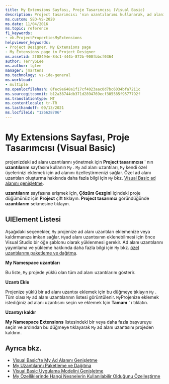 ```yaml
---
title: My Extensions Sayfası, Proje Tasarımcısı (Visual Basic)
description: Project tasarımcısı 'nın uzantılarımı kullanarak, ad alanı uzantılarımı projenizde nasıl yöneteceğinizi öğrenin.
ms.custom: SEO-VS-2020
ms.date: 11/04/2016
ms.topic: reference
f1_keywords:
- vb.ProjectPropertiesMyExtensions
helpviewer_keywords:
- Project Designer, My Extensions page
- My Extensions page in Project Designer
ms.assetid: 2f08494e-84c1-444b-872b-900fbbcf0364
author: TerryGLee
ms.author: tglee
manager: jmartens
ms.technology: vs-ide-general
ms.workload:
- multiple
ms.openlocfilehash: 8fec9e648a1f17cf4023aac0d7bc6034bfa7211c
ms.sourcegitcommit: b12a38744db371d2894769ecf305585f9577792f
ms.translationtype: MT
ms.contentlocale: tr-TR
ms.lasthandoff: 09/13/2021
ms.locfileid: "126628706"
---
```

# <a name="my-extensions-page-project-designer-visual-basic"></a>My Extensions Sayfası, Proje Tasarımcısı (Visual Basic)
projenizdeki ad alanı uzantılarını yönetmek için **Project tasarımcısı** ' nın **uzantılarım** sayfasını kullanın `My` . `My` ad alanı uzantıları, `My` kendi özel üyelerinizi eklemek için ad alanını özelleştirmenizi sağlar. Özel ad alanı uzantıları oluşturma hakkında daha fazla bilgi için `My` bkz. [Visual Basic ad alanını genişletme](/dotnet/visual-basic/developing-apps/customizing-extending-my/extending-the-my-namespace).

**uzantılarım** sayfasına erişmek için, **Çözüm Gezgini** içindeki proje düğümünüz için **Project** çift tıklayın. **Project tasarımcı** göründüğünde **uzantılarım** sekmesine tıklayın.

## <a name="uielement-list"></a>UIElement Listesi
Aşağıdaki seçenekler, `My` projenize ad alanı uzantıları eklemenize veya kaldırmanıza imkan sağlar. `My`ad alanı uzantısının eklenebilmesi için önce Visual Studio bir öğe şablonu olarak yüklenmesi gerekir. Ad alanı uzantılarını yayımlama ve yükleme hakkında daha fazla bilgi için `My` bkz. [özel uzantılarımı paketleme ve dağıtma](/dotnet/visual-basic/developing-apps/customizing-extending-my/packaging-and-deploying-custom-my-extensions).

 **My Namespace uzantıları**

Bu liste, `My` projede yüklü olan tüm ad alanı uzantılarını gösterir.

 **Uzantı Ekle**

Projenize yüklü bir ad alanı uzantısı eklemek için bu düğmeye tıklayın `My` . Tüm olası `My` ad alanı uzantılarının listesi görüntülenir. `My`Projenize eklemek istediğiniz ad alanı uzantısını seçin ve eklemek Için **Tamam** ' ı tıklatın.

 **Uzantıyı kaldır**

**My Namespace Extensions** listesindeki bir veya daha fazla başvuruyu seçin ve ardından bu düğmeye tıklayarak `My` ad alanı uzantısını projeden kaldırın.

## <a name="see-also"></a>Ayrıca bkz.

- [Visual Basic'te My Ad Alanını Genişletme](/dotnet/visual-basic/developing-apps/customizing-extending-my/extending-the-my-namespace)
- [My Uzantılarını Paketleme ve Dağıtma](/dotnet/visual-basic/developing-apps/customizing-extending-my/packaging-and-deploying-custom-my-extensions)
- [Visual Basic Uygulama Modelini Genişletme](/dotnet/visual-basic/developing-apps/customizing-extending-my/extending-the-visual-basic-application-model)
- [My Özelliklerinde Hangi Nesnelerin Kullanılabilir Olduğunu Özelleştirme](/dotnet/visual-basic/developing-apps/customizing-extending-my/customizing-which-objects-are-available-in-my)

